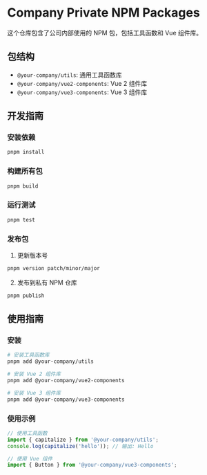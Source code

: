 # Company Private NPM Packages

这个仓库包含了公司内部使用的 NPM 包，包括工具函数和 Vue 组件库。

## 包结构

- `@your-company/utils`: 通用工具函数库
- `@your-company/vue2-components`: Vue 2 组件库
- `@your-company/vue3-components`: Vue 3 组件库

## 开发指南

### 安装依赖

```bash
pnpm install
```

### 构建所有包

```bash
pnpm build
```

### 运行测试

```bash
pnpm test
```

### 发布包

1. 更新版本号
```bash
pnpm version patch/minor/major
```

2. 发布到私有 NPM 仓库
```bash
pnpm publish
```

## 使用指南

### 安装

```bash
# 安装工具函数库
pnpm add @your-company/utils

# 安装 Vue 2 组件库
pnpm add @your-company/vue2-components

# 安装 Vue 3 组件库
pnpm add @your-company/vue3-components
```

### 使用示例

```js
// 使用工具函数
import { capitalize } from '@your-company/utils';
console.log(capitalize('hello')); // 输出: Hello

// 使用 Vue 组件
import { Button } from '@your-company/vue3-components';
